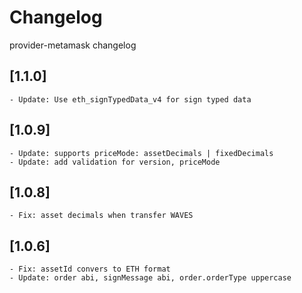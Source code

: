 # Changelog

provider-metamask changelog

## [1.1.0]
	- Update: Use eth_signTypedData_v4 for sign typed data

## [1.0.9]
	- Update: supports priceMode: assetDecimals | fixedDecimals
	- Update: add validation for version, priceMode

## [1.0.8]
	- Fix: asset decimals when transfer WAVES

## [1.0.6]
	- Fix: assetId convers to ETH format
	- Update: order abi, signMessage abi, order.orderType uppercase
